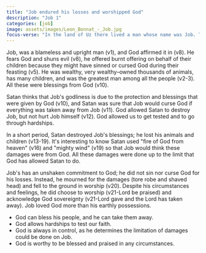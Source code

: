 ```yaml
---
title: "Job endured his losses and worshipped God"
description: "Job 1"
categories: [job]
image: assets/images/Leon_Bonnat_-_Job.jpg
focus-verse: "In the land of Uz there lived a man whose name was Job. This man was blameless and upright; he feared God and shunned evil. – Job 1:1"
---
```


Job, was a blameless and upright man (v1), and God affirmed it in (v8). He fears God and shuns evil (v8), he offered burnt offering on behalf of their children because they might have sinned or cursed God during their feasting (v5). He was wealthy, very wealthy–owned thousands of animals, has many children, and was the greatest man among all the people (v2-3). All these were blessings from God (v10).

Satan thinks that Job's godliness is due to the protection and blessings that were given by God (v10), and Satan was sure that Job would curse God if everything was taken away from Job (v11). God allowed Satan to destroy Job, but not hurt Job himself (v12). God allowed us to get tested and to go through hardships.

In a short period, Satan destroyed Job's blessings; he lost his animals and children (v13-19). It's interesting to know Satan used "fire of God from heaven" (v16) and "mighty wind" (v19) so that Job would think these damages were from God. All these damages were done up to the limit that God has allowed Satan to do.

Job's has an unshaken commitment to God; he did not sin nor curse God for his losses. Instead, he mourned for the damages (tore robe and shaved head) and fell to the ground in worship (v20). Despite his circumstances and feelings, he did choose to worship (v21-Lord be praised) and acknowledge God sovereignty (v21-Lord gave and the Lord has taken away). Job loved God more than his earthly possessions.

- God can bless his people, and he can take them away.
- God allows hardships to test our faith.
- God is always in control, as he determines the limitation of damages could be done on Job.
- God is worthy to be blessed and praised in any circumstances.
